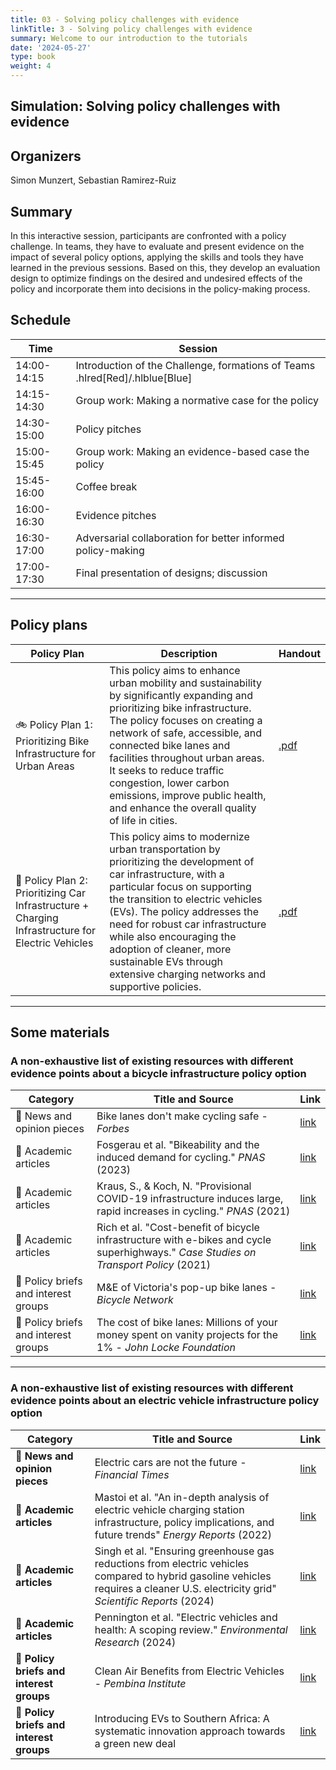 ```yaml
---
title: 03 - Solving policy challenges with evidence
linkTitle: 3 - Solving policy challenges with evidence
summary: Welcome to our introduction to the tutorials
date: '2024-05-27'
type: book
weight: 4
---
```


## Simulation: Solving policy challenges with evidence 

## Organizers

Simon Munzert, Sebastian Ramirez-Ruiz

## Summary

In this interactive session, participants are confronted with a policy challenge. In teams, they have to evaluate and present evidence on the impact of several policy options, applying the skills and tools they have learned in the previous sessions. Based on this, they develop an evaluation design to optimize findings on the desired and undesired effects of the policy and incorporate them into decisions in the policy-making process.

## Schedule


| Time | Session |
|------|---------|
| 14:00-14:15     | Introduction of the Challenge, formations of Teams .hlred[Red]/.hlblue[Blue]      |
| 14:15-14:30     | Group work: Making a normative case for the policy        |
| 14:30-15:00     | Policy pitches        |
| 15:00-15:45    | Group work: Making an evidence-based case the policy       |
| 15:45-16:00     | Coffee break       |
| 16:00-16:30     | Evidence pitches       |
| 16:30-17:00     | Adversarial collaboration for better informed policy-making      |
| 17:00-17:30     | Final presentation of designs; discussion      |


---

## Policy plans

| Policy Plan | Description | Handout |
|-------------|-------------|-------------|
| 🚲 Policy Plan 1: Prioritizing Bike Infrastructure for Urban Areas | This policy aims to enhance urban mobility and sustainability by significantly expanding and prioritizing bike infrastructure. The policy focuses on creating a network of safe, accessible, and connected bike lanes and facilities throughout urban areas. It seeks to reduce traffic congestion, lower carbon emissions, improve public health, and enhance the overall quality of life in cities. | [.pdf]() |
| 🔋 Policy Plan 2: Prioritizing Car Infrastructure + Charging Infrastructure for Electric Vehicles | This policy aims to modernize urban transportation by prioritizing the development of car infrastructure, with a particular focus on supporting the transition to electric vehicles (EVs). The policy addresses the need for robust car infrastructure while also encouraging the adoption of cleaner, more sustainable EVs through extensive charging networks and supportive policies. | [.pdf]() |

---

## Some materials

### A non-exhaustive list of existing resources with different evidence points about a bicycle infrastructure policy option

| Category | Title and Source | Link |
|----------|------------------|------|
| 📰 News and opinion pieces | Bike lanes don't make cycling safe - *Forbes* | [link](https://forbes.com/sites/dianafurchtgott-roth/2022/09/08/bike-lanes-dont-make-cycling-safe/) |
| 🔬 Academic articles | Fosgerau et al. "Bikeability and the induced demand for cycling." *PNAS* (2023) | [link](https://www.pnas.org/doi/full/10.1073/pnas.2220515120) |
| 🔬 Academic articles | Kraus, S., & Koch, N. "Provisional COVID-19 infrastructure induces large, rapid increases in cycling." *PNAS* (2021) | [link](https://www.pnas.org/doi/10.1073/pnas.2024399118) |
| 🔬 Academic articles | Rich et al. "Cost-benefit of bicycle infrastructure with e-bikes and cycle superhighways." *Case Studies on Transport Policy* (2021) | [link](https://doi.org/10.1016/j.cstp.2021.02.015) |
| 💬 Policy briefs and interest groups | M&E of Victoria's pop-up bike lanes - *Bicycle Network* | [link](https://www.bicyclenetwork.com.au/wp-content/uploads/2021/07/BN_pop-up_lane_submission.pdf) |
| 💬 Policy briefs and interest groups | The cost of bike lanes: Millions of your money spent on vanity projects for the 1% - *John Locke Foundation* | [link](https://www.johnlocke.org/wp-content/uploads/2017/08/Spotlight-478-Bike-lanes-r2.pdf) |


---


### A non-exhaustive list of existing resources with different evidence points about an electric vehicle infrastructure policy option

| Category | Title and Source | Link |
|----------|------------------|------|
| 📰 **News and opinion pieces** | Electric cars are not the future - *Financial Times* | [link](https://www.ft.com/content/61adc32b-6ce0-4a25-b010-e205a0e5db44) |
| 🔬 **Academic articles** | Mastoi et al. "An in-depth analysis of electric vehicle charging station infrastructure, policy implications, and future trends" *Energy Reports* (2022) | [link](https://doi.org/10.1016/j.egyr.2022.09.011) |
| 🔬 **Academic articles** | Singh et al. "Ensuring greenhouse gas reductions from electric vehicles compared to hybrid gasoline vehicles requires a cleaner U.S. electricity grid" *Scientific Reports* (2024) | [link](https://www.nature.com/articles/s41598-024-51697-1) |
|🔬 **Academic articles** | Pennington et al. "Electric vehicles and health: A scoping review." *Environmental Research* (2024) | [link](https://www.sciencedirect.com/science/article/abs/pii/S0013935124006017) |
| 💬 **Policy briefs and interest groups** | Clean Air Benefits from Electric Vehicles - *Pembina Institute* | [link](https://www.pembina.org/reports/clean-air-from-evs.pdf) |
| 💬 **Policy briefs and interest groups** | Introducing EVs to Southern Africa: A systematic innovation approach towards a green new deal | [link](https://africaportal.org/wp-content/uploads/2023/05/Policy-Briefing-Futures-cloete-et-al-1.pdf) |



<!--
## Courses in this program

{{< list_children >}}

{{< figure src="featured.jpg" >}}

{{< callout note >}}
The parameter $\mu$ is the mean or expectation of the distribution.
$\sigma$ is its standard deviation.
The variance of the distribution is $\sigma^{2}$.
{{< /callout >}}
-->
